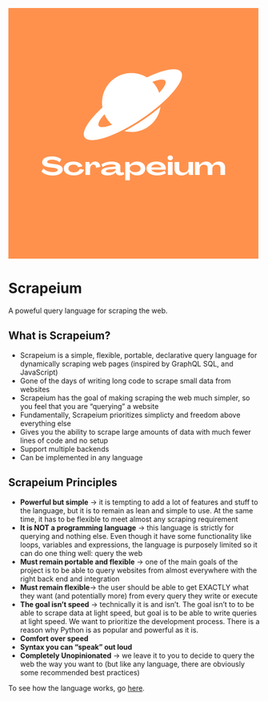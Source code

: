 ![Scrapeium Logo](Scrapeium.png)
# Scrapeium 
A poweful query language for scraping the web.

## What is Scrapeium?

- Scrapeium is a simple, flexible, portable, declarative query language for dynamically scraping web pages (inspired by GraphQL SQL, and JavaScript)
- Gone of the days of writing long code to scrape small data from websites
- Scrapeium has the goal of making scraping the web much simpler, so you feel that you are “querying” a website
- Fundamentally, Scrapeium prioritizes simplicty and freedom above everything else
- Gives you the ability to scrape large amounts of data with much fewer lines of code and no setup
- Support multiple backends
- Can be implemented in any language

## Scrapeium Principles

- **Powerful but simple** → it is tempting to add a lot of features and stuff to the language, but it is to remain as lean and simple to use. At the same time, it has to be flexible to meet almost any scraping requirement
- **It is NOT a programming language** → this language is strictly for querying and nothing else. Even though it have some functionality like loops, variables and expressions, the language is purposely limited so it can do one thing well: query the web
- **Must remain portable and flexible** → one of the main goals of the project is to be able to query websites from almost everywhere with the right back end and integration
- **Must remain flexible**→ the user should be able to get EXACTLY what they want (and potentially more) from every query they write or execute
- **The goal isn’t speed** → technically it is and isn’t. The goal isn’t to to be able to scrape data at light speed, but goal is to be able to write queries at light speed. We want to prioritize the development process. There is a reason why Python is as popular and powerful as it is.
- **Comfort over speed**
- **Syntax you can “speak” out loud**
- **Completely Unopinionated** → we leave it to you to decide to query the web the way you want to (but like any language, there are obviously some recommended best practices)

To see how the language works, go [here](https://scrapeium.notion.site/Design-Doc-Language-Spec-253b3187f3e843ccb5a0652e81ec0cf7).

